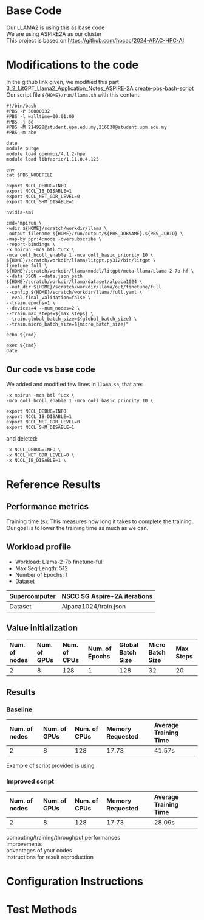 # Base Code
Our LLAMA2 is using this as base code  
We are using ASPIRE2A as our cluster  
This project is based on [https://github.com/hpcac/2024-APAC-HPC-AI ](https://github.com/hpcac/2024-APAC-HPC-AI/blob/main/3_2_LitGPT_Llama2_Application_Notes_ASPIRE-2A.md)   

# Modifications to the code
In the github link given, we modified this part [3_2_LitGPT_Llama2_Application_Notes_ASPIRE-2A create-pbs-bash-script ](https://github.com/hpcac/2024-APAC-HPC-AI/blob/main/3_2_LitGPT_Llama2_Application_Notes_ASPIRE-2A.md#create-pbs-bash-script)  
Our script file `${HOME}/run/llama.sh` with this content:  
```
#!/bin/bash
#PBS -P 50000032
#PBS -l walltime=00:01:00
#PBS -j oe
#PBS -M 214928@student.upm.edu.my,216638@student.upm.edu.my
#PBS -m abe

date
module purge
module load openmpi/4.1.2-hpe
module load libfabric/1.11.0.4.125

env
cat $PBS_NODEFILE
	
export NCCL_DEBUG=INFO
export NCCL_IB_DISABLE=1
export NCCL_NET_GDR_LEVEL=0
export NCCL_SHM_DISABLE=1

nvidia-smi

cmd="mpirun \
-wdir ${HOME}/scratch/workdir/llama \
-output-filename ${HOME}/run/output/${PBS_JOBNAME}.${PBS_JOBID} \
-map-by ppr:4:node -oversubscribe \
-report-bindings \
-x mpirun -mca btl ^ucx \
-mca coll_hcoll_enable 1 -mca coll_basic_priority 10 \
${HOME}/scratch/workdir/llama/litgpt.py312/bin/litgpt \
finetune_full \
${HOME}/scratch/workdir/llama/model/litgpt/meta-llama/Llama-2-7b-hf \
--data JSON --data.json_path ${HOME}/scratch/workdir/llama/dataset/alpaca1024 \
--out_dir ${HOME}/scratch/workdir/llama/out/finetune/full
--config ${HOME}/scratch/workdir/llama/full.yaml \
--eval.final_validation=false \
--train.epochs=1 \
--devices=4 --num_nodes=2 \
--train.max_steps=${max_steps} \
--train.global_batch_size=${global_batch_size} \
--train.micro_batch_size=${micro_batch_size}"

echo ${cmd}

exec ${cmd}
date
```
## Our code vs base code
We added and modified few lines in `llama.sh`, that are:
```
-x mpirun -mca btl ^ucx \
-mca coll_hcoll_enable 1 -mca coll_basic_priority 10 \
```
```
export NCCL_DEBUG=INFO
export NCCL_IB_DISABLE=1
export NCCL_NET_GDR_LEVEL=0
export NCCL_SHM_DISABLE=1
```
and deleted:
```
-x NCCL_DEBUG=INFO \
-x NCCL_NET_GDR_LEVEL=0 \
-x NCCL_IB_DISABLE=1 \
```

# Reference Results
## Performance metrics
Training time (s): This measures how long it takes to complete the training.  
Our goal is to lower the training time as much as we can.  
## Workload profile
- Workload: Llama-2-7b finetune-full
- Max Seq Length: 512
- Number of Epochs: 1
- Dataset

| Supercomputer	| NSCC SG Aspire-2A iterations	|
|:--------------|:------------------------------|
| Dataset	| Alpaca1024/train.json	        |


## Value initialization
| Num. of nodes | Num. of GPUs | Num. of CPUs | Num. of Epochs | Global Batch Size | Micro Batch Size | Max Steps |
|:--------------|:-------------|:-------------|:---------------|:------------------|:-----------------|:----------|
| 2             | 8            | 128          | 1              | 128               | 32               | 20        |

## Results
### Baseline
| Num. of nodes | Num. of GPUs | Num. of CPUs | Memory Requested | Average Training Time |
|:--------------|:-------------|:-------------|:-----------------|:----------------------|
| 2             | 8            | 128          | 17.73            | 41.57s                |
Example of script provided is using

### Improved script
| Num. of nodes | Num. of GPUs | Num. of CPUs | Memory Requested | Average Training Time |
|:--------------|:-------------|:-------------|:-----------------|:----------------------|
| 2             | 8            | 128          | 17.73            | 28.09s                |

computing/training/throughput performances  
improvements  
advantages of your codes  
instructions for result reproduction

# Configuration Instructions

# Test Methods
